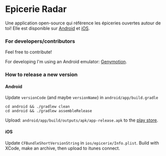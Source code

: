 # Epicerie Radar

Une application open-source qui référence les épiceries ouvertes autour de toi!
Elle est disponible sur [Android](https://epicerie-radar.fr/android) et [iOS](https://epicerie-radar.fr/ios).

### For developers/contributors

Feel free to contribute!

For developing I'm using an Android emulator: [Genymotion](https://www.genymotion.com/).

### How to release a new version

#### Android

Update `versionCode` (and maybe `versionName`) in `android/app/build.gradle`

```
cd android && ./gradlew clean
cd android && ./gradlew assembleRelease
```

Upload: `android/app/build/outputs/apk/app-release.apk` to the [play store](https://play.google.com/apps/publish).

#### iOS

Update `CFBundleShortVersionString` in `ios/epicerie/Info.plist`.
Build with XCode, make an archive, then upload to itunes connect.
